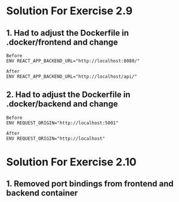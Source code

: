 # Solution For Exercise 2.9
## 1. Had to adjust the Dockerfile in .docker/frontend and change
    Before
    ENV REACT_APP_BACKEND_URL="http://localhost:8080/"

    After
    ENV REACT_APP_BACKEND_URL="http://localhost/api/"

## 2. Had to adjust the Dockerfile in .docker/backend and change
    Before
    ENV REQUEST_ORIGIN="http://localhost:5001"

    After
    ENV REQUEST_ORIGIN="http://localhost"

# Solution For Exercise 2.10
## 1. Removed port bindings from frontend and backend container